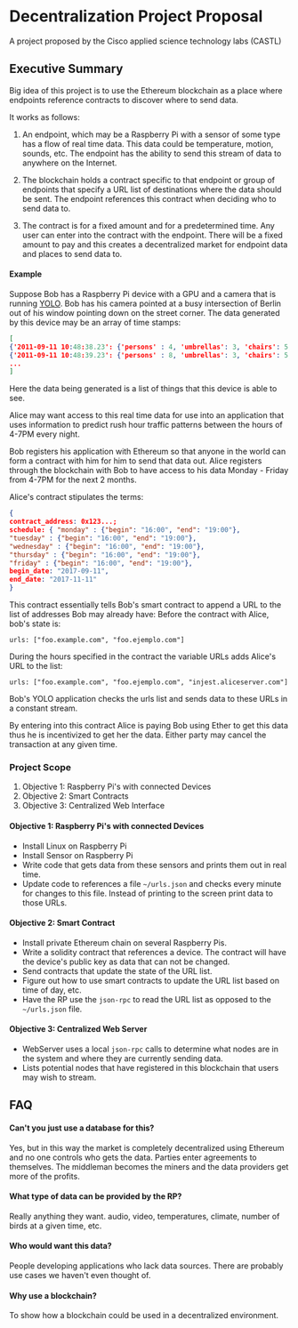 # Decentralization Project Proposal

A project proposed by the Cisco applied science technology labs (CASTL)

## Executive Summary

Big idea of this project is to use the Ethereum blockchain as a place where endpoints reference contracts to discover where to send data.  

It works as follows:

1.  An endpoint, which may be a Raspberry Pi with a sensor of some type has a flow of real time data.  This data could be temperature, motion, sounds, etc.  The endpoint has the ability to send this stream of data to anywhere on the Internet. 

1.  The blockchain holds a contract specific to that endpoint or group of endpoints that specify a URL list of destinations where the data should be sent.  The endpoint references this contract when deciding who to send data to.  

1.  The contract is for a fixed amount and for a predetermined time.  Any user can enter into the contract with the endpoint.  There will be a fixed amount to pay and this creates a decentralized market for endpoint data and places to send data to.  

#### Example

Suppose Bob has a Raspberry Pi device with a GPU and a camera that is running [YOLO](https://pjreddie.com/darknet/yolo/).  Bob has his camera pointed at a busy intersection of Berlin out of his window pointing down on the street corner.  The data generated by this device may be an array of time stamps:

```json
[
{'2011-09-11 10:48:38.23': {'persons' : 4, 'umbrellas': 3, 'chairs': 5, 'motorbike': 1, 'cellphone': 3}},
{'2011-09-11 10:48:39.23': {'persons' : 8, 'umbrellas': 3, 'chairs': 5, 'cars': 4 }}
...
]
```
Here the data being generated is a list of things that this device is able to see.  

Alice may want access to this real time data for use into an application that uses information to predict rush hour traffic patterns between the hours of 4-7PM every night.  

Bob registers his application with Ethereum so that anyone in the world can form a contract with him for him to send that data out.  Alice registers through the blockchain with Bob to have access to his data Monday - Friday from 4-7PM for the next 2 months.  

Alice's contract stipulates the terms: 

```json
{
contract_address: 0x123...;
schedule: { "monday" : {"begin": "16:00", "end": "19:00"}, 
"tuesday" : {"begin": "16:00", "end": "19:00"}, 
"wednesday" : {"begin": "16:00", "end": "19:00"}, 
"thursday" : {"begin": "16:00", "end": "19:00"}, 
"friday" : {"begin": "16:00", "end": "19:00"}, 
begin_date: "2017-09-11",
end_date: "2017-11-11"
}
```
This contract essentially tells Bob's smart contract to append a URL to the list of addresses Bob may already have:
Before the contract with Alice, bob's state is:

```
urls: ["foo.example.com", "foo.ejemplo.com"]
```
During the hours specified in the contract the variable URLs adds Alice's URL to the list: 

```
urls: ["foo.example.com", "foo.ejemplo.com", "injest.aliceserver.com"]
```
Bob's YOLO application checks the urls list and sends data to these URLs in a constant stream.  

By entering into this contract Alice is paying Bob using Ether to get this data thus he is incentivized to get her the data.  Either party may cancel the transaction at any given time. 

### Project Scope

1. Objective 1: Raspberry Pi's with connected Devices
1. Objective 2: Smart Contracts 
1. Objective 3: Centralized Web Interface

#### Objective 1:  Raspberry Pi's with connected Devices

* Install Linux on Raspberry Pi
* Install Sensor on Raspberry Pi
* Write code that gets data from these sensors and prints them out in real time. 
* Update code to references a file ```~/urls.json``` and checks every minute for changes to this file.  Instead of printing to the screen print data to those URLs. 

#### Objective 2:  Smart Contract

* Install private Ethereum chain on several Raspberry Pis.  
* Write a solidity contract that references a device.  The contract will have the device's public key as data that can not be changed.  
* Send contracts that update the state of the URL list. 
* Figure out how to use smart contracts to update the URL list based on time of day, etc. 
* Have the RP use the ```json-rpc``` to read the URL list as opposed to the ```~/urls.json``` file.  

#### Objective 3:  Centralized Web Server
* WebServer uses a local ```json-rpc``` calls to determine what nodes are in the system and where they are currently sending data. 
* Lists potential nodes that have registered in this blockchain that users may wish to stream. 


## FAQ

#### Can't you just use a database for this? 

Yes, but in this way the market is completely decentralized using Ethereum and no one controls who gets the data.  Parties enter agreements to themselves. The middleman becomes the miners and the data providers get more of the profits. 

#### What type of data can be provided by the RP?

Really anything they want.  audio, video, temperatures, climate, number of birds at a given time, etc.  

#### Who would want this data? 

People developing applications who lack data sources.  There are probably use cases we haven't even thought of. 

#### Why use a blockchain? 

To show how a blockchain could be used in a decentralized environment. 



